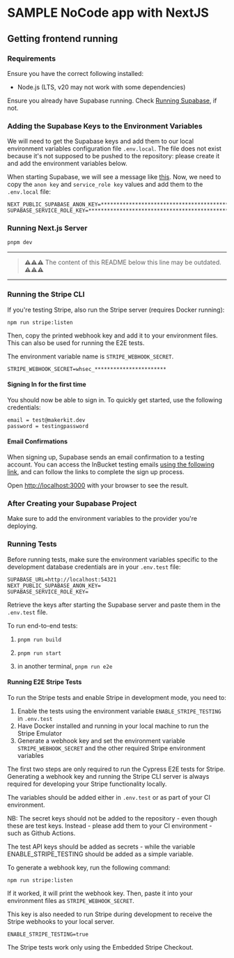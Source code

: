 # SAMPLE NoCode app with NextJS

## Getting frontend running

### Requirements

Ensure you have the correct following installed:

- Node.js (LTS, v20 may not work with some dependencies)

Ensure you already have Supabase running. Check [Running Supabase](../../packages/database/README.md#running-supabase), if not.

### Adding the Supabase Keys to the Environment Variables

We will need to get the Supabase keys and add them to our local environment variables configuration file `.env.local`. The file does not exist because it's not supposed to be pushed to the repository: please create it and add the environment variables below.

When starting Supabase, we will see a message like [this](../../packages/database/README.md#supabase-info).
Now, we need to copy the `anon key` and `service_role key` values and add
them to the `.env.local` file:

```
NEXT_PUBLIC_SUPABASE_ANON_KEY=****************************************************
SUPABASE_SERVICE_ROLE_KEY=****************************************************
```

### Running Next.js Server

```bash
pnpm dev
```

---

> **⚠️⚠️⚠️** The content of this README below this line may be outdated. **⚠️⚠️⚠️**

---

### Running the Stripe CLI

If you're testing Stripe, also run the Stripe server (requires Docker running):

```
npm run stripe:listen
```

Then, copy the printed webhook key and add it to your environment files.
This can also be used for running the E2E tests.

The environment variable name is `STRIPE_WEBHOOK_SECRET`.

```
STRIPE_WEBHOOK_SECRET=whsec_***********************
```

#### Signing In for the first time

You should now be able to sign in. To quickly get started, use the following credentials:

```
email = test@makerkit.dev
password = testingpassword
```

#### Email Confirmations

When signing up, Supabase sends an email confirmation to a testing account. You can access the InBucket testing emails [using the following link](http://localhost:54324/monitor), and can follow the links to complete the sign up process.

Open [http://localhost:3000](http://localhost:3000) with your browser to see the result.

### After Creating your Supabase Project

Make sure to add the environment variables to the provider you're deploying.

### Running Tests

Before running tests, make sure the environment variables specific to the development database credentials are in your `.env.test` file:

```
SUPABASE_URL=http://localhost:54321
NEXT_PUBLIC_SUPABASE_ANON_KEY=
SUPABASE_SERVICE_ROLE_KEY=
```

Retrieve the keys after starting the Supabase server and paste them in the `.env.test` file.

To run end-to-end tests:

1. `pnpm run build`

2. `pnpm run start`

3. in another terminal, `pnpm run e2e`

#### Running E2E Stripe Tests

To run the Stripe tests and enable Stripe in development mode, you need to:

1. Enable the tests using the environment variable `ENABLE_STRIPE_TESTING` in
   `.env.test`
2. Have Docker installed and running in your local machine to run the Stripe
   Emulator
3. Generate a webhook key and set the environment variable
   `STRIPE_WEBHOOK_SECRET` and the other required Stripe environment variables

The first two steps are only required to run the Cypress E2E tests for
Stripe. Generating a webhook key and running the Stripe CLI server is
always required for developing your Stripe functionality locally.

The variables should be added either in `.env.test` or as part of your CI
environment.

NB: The secret keys should not be added to the repository - even
though these are test keys. Instead - please add them to your CI
environment - such as Github Actions.

The test API keys should be added as secrets - while the variable
ENABLE_STRIPE_TESTING should be added as a simple variable.

To generate a webhook key, run the following command:

```
npm run stripe:listen
```

If it worked, it will print the webhook key. Then, paste it into
your environment files as `STRIPE_WEBHOOK_SECRET`.

This key is also needed to run Stripe during development to receive the
Stripe webhooks to your local server.

```
ENABLE_STRIPE_TESTING=true
```

The Stripe tests work only using the Embedded Stripe Checkout.
